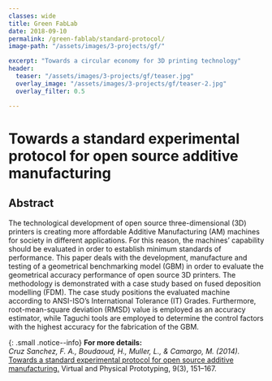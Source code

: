 ```yaml
---
classes: wide
title: Green FabLab
date: 2018-09-10
permalink: /green-fablab/standard-protocol/
image-path: "/assets/images/3-projects/gf/"

excerpt: "Towards a circular economy for 3D printing technology"
header:
  teaser: "/assets/images/3-projects/gf/teaser.jpg"
  overlay_image: "/assets/images/3-projects/gf/teaser-2.jpg"
  overlay_filter: 0.5

---
```


# Towards a standard experimental protocol for open source additive manufacturing

## Abstract
The technological development of open source three-dimensional (3D) printers is creating more affordable Additive Manufacturing (AM) machines for society in different applications. For this reason, the machines’ capability should be evaluated in order to establish minimum standards of performance. This paper deals with the development, manufacture and testing of a geometrical benchmarking model (GBM) in order to evaluate the geometrical accuracy performance of open source 3D printers. The methodology is demonstrated with a case study based on fused deposition modelling (FDM). The case study positions the evaluated machine according to ANSI-ISO’s International Tolerance (IT) Grades. Furthermore, root-mean-square deviation (RMSD) value is employed as an accuracy estimator, while Taguchi tools are employed to determine the control factors with the highest accuracy for the fabrication of the GBM.


{: .small  .notice--info}
**For more details:** <br>
<cite>Cruz Sanchez, F. A., Boudaoud, H., Muller, L., & Camargo, M. (2014).</cite> [Towards a standard experimental protocol for open source additive manufacturing.](https://doi.org/10.1080/17452759.2014.919553) Virtual and Physical Prototyping, 9(3), 151–167. 
